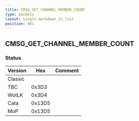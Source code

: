 ```yaml
---
title: CMSG_GET_CHANNEL_MEMBER_COUNT
type: packets
layout: single_markdown_in_list
position: 981
---
```


## CMSG_GET_CHANNEL_MEMBER_COUNT

### Status

Version    | Hex        | Comment
---------- | ---------- | ---------- 
Classic    |            |
TBC        | 0x3D3      | 
WotLK      | 0x3D4      | 
Cata       | 0x13D5     | 
MoP        | 0x13D5     | 